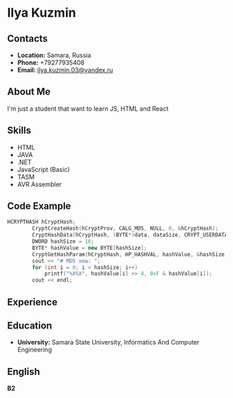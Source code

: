 # **Ilya Kuzmin**
## **Contacts**

* **Location:** Samara, Russia
* **Phone:** +79277935408
* **Email:** ilya.kuzmin.03@yandex.ru

## **About Me**

I'm just a student that want to learn JS, HTML and React

## **Skills**
* HTML
* JAVA
* .NET
* JavaScript (Basic)
* TASM
* AVR Assembler

## Code Example

```c++
HCRYPTHASH hCryptHash;
		CryptCreateHash(hCryptProv, CALG_MD5, NULL, 0, &hCryptHash);
		CryptHashData(hCryptHash, (BYTE*)data, dataSize, CRYPT_USERDATA);
		DWORD hashSize = 16;
		BYTE* hashValue = new BYTE[hashSize];
		CryptGetHashParam(hCryptHash, HP_HASHVAL, hashValue, &hashSize, 0);
		cout << "# MD5 хеш: ";
		for (int i = 0; i < hashSize; i++)
			printf("%X%X", hashValue[i] >> 4, 0xF & hashValue[i]);
		cout << endl;
```

## **Experience**

## **Education**

* **University:** Samara State University, Informatics And Computer Engineering

## **English**

**B2**